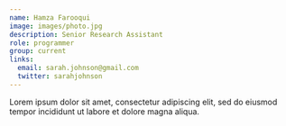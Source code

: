 ```yaml
---
name: Hamza Farooqui
image: images/photo.jpg
description: Senior Research Assistant
role: programmer
group: current
links:
  email: sarah.johnson@gmail.com
  twitter: sarahjohnson
---
```


Lorem ipsum dolor sit amet, consectetur adipiscing elit, sed do eiusmod tempor incididunt ut labore et dolore magna aliqua.
